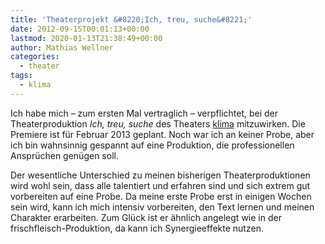 ```yaml
---
title: 'Theaterprojekt &#8220;Ich, treu, suche&#8221;'
date: 2012-09-15T00:01:13+00:00
lastmod: 2020-01-13T21:38:49+00:00
author: Mathias Wellner
categories:
  - theater
tags:
  - klima
---
```

Ich habe mich &ndash; zum ersten Mal vertraglich &ndash; verpflichtet, bei der Theaterproduktion _Ich, treu, suche_ des 
Theaters [klima](http://www.klima-das-theater.ch) mitzuwirken. Die Premiere ist für Februar 2013 geplant. Noch war ich 
an keiner Probe, aber ich bin wahnsinnig gespannt auf eine Produktion, die professionellen Ansprüchen genügen soll. 

Der wesentliche Unterschied zu meinen bisherigen Theaterproduktionen wird wohl sein, dass alle talentiert und erfahren 
sind und sich extrem gut vorbereiten auf eine Probe. Da meine erste Probe erst in einigen Wochen sein wird, kann ich 
mich intensiv vorbereiten, den Text lernen und meinen Charakter erarbeiten. Zum Glück ist er ähnlich angelegt wie in 
der frischfleisch-Produktion, da kann ich Synergieeffekte nutzen.